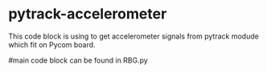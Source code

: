 # pytrack-accelerometer

This code block is using to get accelerometer signals from pytrack modude which fit on Pycom board.


#main code block can be found in RBG.py
